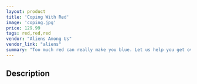 ```yaml
---
layout: product
title: 'Coping With Red'
image: 'coping.jpg'
price: 129.99
tags: red,red,red
vendor: "Aliens Among Us"
vendor_link: "aliens"
summary: "Too much red can really make you blue. Let us help you get over Rad Affected Disorder (RAD) with these lively meetings that take place deep underground, with no light at all. You'll love the darkness."
---
```


## Description
